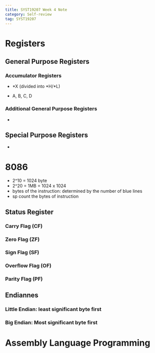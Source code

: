 ```yaml
---
title: SYST19207 Week 4 Note
category: Self-review
tag: SYST19207
---
```

# Registers
## General Purpose Registers
### Accumulator Registers
* *X (divided into *H/*L)
 - A, B, C, D
### Additional General Purpose Registers
* 
## Special Purpose Registers
* 

# 8086
* 2^10 = 1024 byte
* 2^20 = 1MB = 1024 x 1024
* bytes of the instruction: determined by the number of blue lines
* sp count the bytes of instruction

## Status Register
### Carry Flag (CF)
### Zero Flag (ZF)
### Sign Flag (SF)
### Overflow Flag (OF)
### Parity Flag (PF)

## Endiannes
### Little Endian: least significant byte first
### Big Endian: Most significant byte first

# Assembly Language Programming
